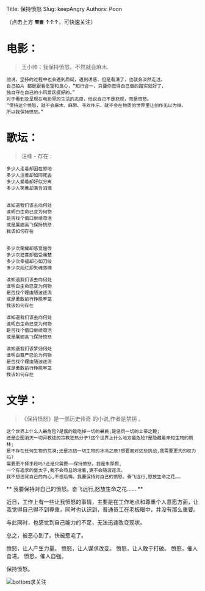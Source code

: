 Title: 保持愤怒
Slug: keepAngry
Authors: Poon

（点击上方 **`零壹`** ↑↑↑，可快速关注）


# 电影：

> 王小帅：我保持愤怒，不然就会麻木.


```
他说，坚持的过程中也会遇到质疑，遇到诱惑，但是看清了，也就会淡然走过。
自己拍片 都是跟着愿望和良心，“知行合一，只要你觉得自己做的踏实就好了，
独自守在自己的小风景区挺好的。”
对于看到及呈现在电影里的生活的态度，他说自己不是悲观，而是愤怒。
“保持这个愤怒，就不会麻木、麻醉、寻欢作乐，就不会在物质的世界里让创作无以为继。
所以我保持愤怒。”

```

# 歌坛：

> 汪峰 - 存在 : 

```
多少人走着却困在原地
多少人活着却如同死去
多少人爱着却好似分离
多少人笑着却满含泪滴


谁知道我们该去向何处
谁明白生命已变为何物
是否找个借口继续苟活
或是展翅高飞保持愤怒
我该如何存在


多少次荣耀却感觉屈辱
多少次狂喜却倍受痛楚
多少次幸福却心如刀绞
多少次灿烂却失魂落魄

谁知道我们该去向何处
谁明白生命已变为何物
是否找个理由随波逐流
或是勇敢前行挣脱牢笼
我该如何存在

谁知道我们该去向何处
谁明白生命已变为何物
是否找个借口继续苟活
或是展翅高飞保持愤怒

谁知道我们该梦归何处
谁明白尊严已沦为何物
是否找个理由随波逐流
或是勇敢前行挣脱牢笼
我该如何存在

```


# 文学：

> 《保持愤怒》是一部历史传奇 的小说,作者是禁钥 。


```
这个世界上什么人最危险?是饿的能吃掉一切的暴民;是惩罚一切的上帝之鞭;
还是企图消灭一切异教徒的宗教狂热分子?这个世界上什么地方最危险?是隐藏着未知生物的雨林;
是不存在任何生物的荒漠;还是冻结一切生物的冰冷之原?想要面对这些挑战,我需要更大的权力吗?
需要更不择手段吗?还是只需要——保持愤怒。我是朱厚燳,
一个有追求的皇太子,我不会苟且的活着,更不会随波逐流。
我不想违背自己的内心,不想后悔。我要保持对自己的愤怒。奋飞远行,怒放生命之花……

```

** 我要保持对自己的愤怒。奋飞远行,怒放生命之花…… **


近日，工作上有一些让我愤怒的事情，主要是在工作地点和尊重个人意愿方面，让我觉得自己得不到尊重，同时也认识到，普通员工在老板眼中，并没有那么重要。

与此同时，也感觉到自己能力的不足，无法迅速改变现状。

总之，被恶心到了。快被惹毛了。

愤怒，让人产生力量。
愤怒，让人谋求改变。
愤怒，让人敢于打破。
愤怒，催人奋进。
愤怒，催人自强。

保持愤怒。



![bottom求关注](https://mmbiz.qlogo.cn/mmbiz/4nvtcdfOq5YlCGvb34PQjdBC22yOGTOBVC52yRcjkVicxnJ7YcWXQulc8icUB124wxprq0nY4ULiaZffT4P5AGLcg/0?wx_fmt=png)


